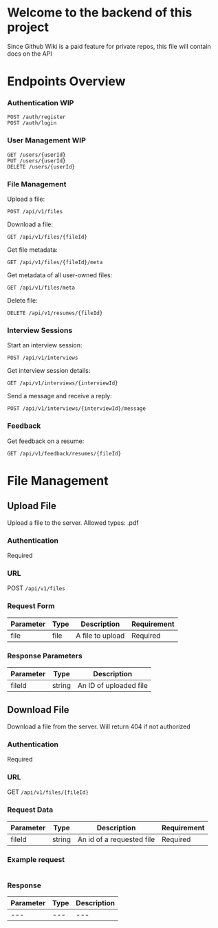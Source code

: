 # Welcome to the backend of this project
Since Github Wiki is a paid feature for private repos, this file will contain docs on the API

# Endpoints Overview

### Authentication WIP
```
POST /auth/register
POST /auth/login
```

### User Management WIP
```
GET /users/{userId}
PUT /users/{userId}
DELETE /users/{userId}
```

### File Management

Upload a file:
```
POST /api/v1/files
```
Download a file:
```
GET /api/v1/files/{fileId}
```
Get file metadata:
```
GET /api/v1/files/{fileId}/meta
```
Get metadata of all user-owned files:
```
GET /api/v1/files/meta
```
Delete file:
```
DELETE /api/v1/resumes/{fileId}
```

### Interview Sessions

Start an interview session:
```
POST /api/v1/interviews
```
Get interview session details:
```
GET /api/v1/interviews/{interviewId}
```

<!--PATCH /interviews/{interviewId}-->
Send a message and receive a reply:
```
POST /api/v1/interviews/{interviewId}/message
```

### Feedback

Get feedback on a resume:
```
GET /api/v1/feedback/resumes/{fileId}
```

# File Management

## Upload File
Upload a file to the server. Allowed types: .pdf

### Authentication
Required

### URL
POST `/api/v1/files`

### Request Form
|Parameter|Type|Description|Requirement|
|---|---|---|---|
|file|file|A file to upload|Required|


### Response Parameters
|Parameter|Type|Description|
|---|---|---|
|fileId|string|An ID of uploaded file|


## Download File
Download a file from the server. Will return 404 if not authorized

### Authentication
Required

### URL
GET `/api/v1/files/{fileId}`

### Request Data
|Parameter|Type|Description|Requirement|
|---|---|---|---|
|fileId|string|An id of a requested file|Required|

### Example request
```

```

### Response
|Parameter|Type|Description|
|---|---|---|
|---|---|---|

